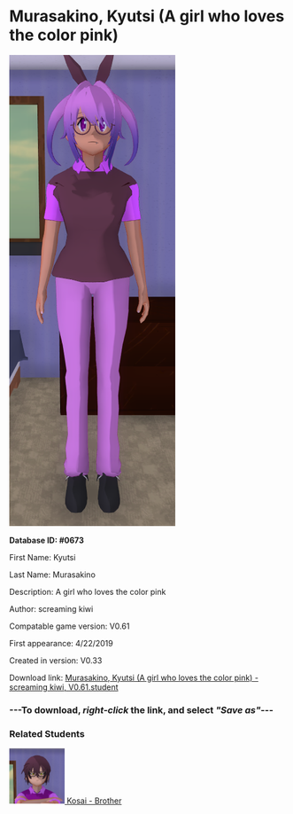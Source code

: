 # Murasakino, Kyutsi (A girl who loves the color pink)

<img src="../../Files/Images/Murasakino, Kyutsi (A girl who loves the color pink).png" title="Murasakino, Kyutsi (A girl who loves the color pink) - screaming kiwi, V0.61">

**Database ID: #0673**

First Name: Kyutsi

Last Name: Murasakino

Description: A girl who loves the color pink

Author: screaming kiwi

Compatable game version: V0.61

First appearance: 4/22/2019

Created in version: V0.33

Download link: <a href="https://raw.githubusercontent.com/Arbiter1223/Daigaku-Gurashi-Custom-Students/master/Files/Student%20Files/Murasakino%2C%20Kyutsi%20(A%20girl%20who%20loves%20the%20color%20pink)%20-%20screaming%20kiwi%2C%20V0.61.student">Murasakino, Kyutsi (A girl who loves the color pink) - screaming kiwi, V0.61.student</a>

### ---**To download, _right-click_ the link, and select _"Save as"_**---

### Related Students

<a href="Murasakino, Kosai (A guy who loves to tell stories).md"><img src="../../Files/Thumbs/Murasakino, Kosai (A guy who loves to tell stories).png" height="100" width="100" title="Murasakino, Kosai (A guy who loves to tell stories) - screaming kiwi, V0.61"></a><a href="Murasakino, Kosai (A guy who loves to tell stories).md"> Kosai - Brother</a>

